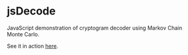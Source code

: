 # jsDecode
JavaScript demonstration of cryptogram decoder using Markov Chain Monte Carlo.

See it in action [here](https://rawgit.com/gputzel/jsDecode/master/index.html). 
